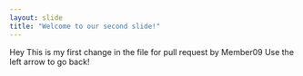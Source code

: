 ```yaml
---
layout: slide
title: "Welcome to our second slide!"
---
```

Hey This is my first change in the file for pull request by Member09
Use the left arrow to go back!
